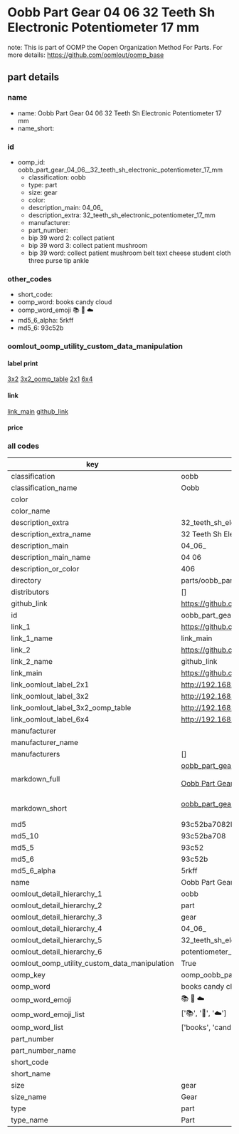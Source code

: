 # Oobb Part Gear 04 06  32 Teeth Sh Electronic Potentiometer 17 mm  

note: This is part of OOMP the Oopen Organization Method For Parts. For more details: https://github.com/oomlout/oomp_base

##  part details





### name
* name: Oobb Part Gear 04 06  32 Teeth Sh Electronic Potentiometer 17 mm
* name_short: 
### id
* oomp_id: oobb_part_gear_04_06__32_teeth_sh_electronic_potentiometer_17_mm
  * classification: oobb
  * type: part
  * size: gear
  * color: 
  * description_main: 04_06_
  * description_extra: 32_teeth_sh_electronic_potentiometer_17_mm
  * manufacturer: 
  * part_number: 
  * bip 39 word 2: collect patient
  * bip 39 word 3: collect patient mushroom
  * bip 39 word: collect patient mushroom belt text cheese student cloth three purse tip ankle

### other_codes
* short_code: 
* oomp_word: books candy cloud
* oomp_word_emoji :books: :candy: :cloud:
* md5_6_alpha: 5rkff
* md5_6: 93c52b






### oomlout_oomp_utility_custom_data_manipulation
#### label print
[3x2](http://192.168.1.245:1112/?label=oomp%205rkff)
[3x2_oomp_table](http://192.168.1.107:1112/?label=oomp%205rkff)
[2x1](http://192.168.1.242:1112/?label=oomp%205rkff)
[6x4](http://192.168.1.55:1112/?label=oomp%205rkff)    

#### link

[link_main](https://github.com/oomlout/oomlout_oomp_current_version_messy/tree/main/parts/oobb_part_gear_04_06__32_teeth_sh_electronic_potentiometer_17_mm) [github_link](https://github.com/oomlout/oomlout_oomp_part_src/tree/main/parts/oobb_part_gear_04_06__32_teeth_sh_electronic_potentiometer_17_mm)                             

#### price







### all codes 
| key | value |  
| --- | --- |  
| classification | oobb |  
| classification_name | Oobb |  
| color |  |  
| color_name |  |  
| description_extra | 32_teeth_sh_electronic_potentiometer_17_mm |  
| description_extra_name | 32 Teeth Sh Electronic Potentiometer 17 mm |  
| description_main | 04_06_ |  
| description_main_name | 04 06  |  
| description_or_color | 406 |  
| directory | parts/oobb_part_gear_04_06__32_teeth_sh_electronic_potentiometer_17_mm |  
| distributors | [] |  
| github_link | https://github.com/oomlout/oomlout_oomp_part_src/tree/main/parts/oobb_part_gear_04_06__32_teeth_sh_electronic_potentiometer_17_mm |  
| id | oobb_part_gear_04_06__32_teeth_sh_electronic_potentiometer_17_mm |  
| link_1 | https://github.com/oomlout/oomlout_oomp_current_version_messy/tree/main/parts/oobb_part_gear_04_06__32_teeth_sh_electronic_potentiometer_17_mm |  
| link_1_name | link_main |  
| link_2 | https://github.com/oomlout/oomlout_oomp_part_src/tree/main/parts/oobb_part_gear_04_06__32_teeth_sh_electronic_potentiometer_17_mm |  
| link_2_name | github_link |  
| link_main | https://github.com/oomlout/oomlout_oomp_current_version_messy/tree/main/parts/oobb_part_gear_04_06__32_teeth_sh_electronic_potentiometer_17_mm |  
| link_oomlout_label_2x1 | http://192.168.1.242:1112/?label=oomp%205rkff |  
| link_oomlout_label_3x2 | http://192.168.1.245:1112/?label=oomp%205rkff |  
| link_oomlout_label_3x2_oomp_table | http://192.168.1.107:1112/?label=oomp%205rkff |  
| link_oomlout_label_6x4 | http://192.168.1.55:1112/?label=oomp%205rkff |  
| manufacturer |  |  
| manufacturer_name |  |  
| manufacturers | [] |  
| markdown_full | [oobb_part_gear_04_06__32_teeth_sh_electronic_potentiometer_17_mm](https://github.com/oomlout/oomlout_oomp_current_version_messy/tree/main/parts/oobb_part_gear_04_06__32_teeth_sh_electronic_potentiometer_17_mm)<br>[](https://github.com/oomlout/oomlout_oomp_current_version_messy/tree/main/parts/oobb_part_gear_04_06__32_teeth_sh_electronic_potentiometer_17_mm)<br>[Oobb Part Gear 04 06  32 Teeth Sh Electronic Potentiometer 17 Mm](https://github.com/oomlout/oomlout_oomp_current_version_messy/tree/main/parts/oobb_part_gear_04_06__32_teeth_sh_electronic_potentiometer_17_mm)<br><br> |  
| markdown_short | [oobb_part_gear_04_06__32_teeth_sh_electronic_potentiometer_17_mm](https://github.com/oomlout/oomlout_oomp_current_version_messy/tree/main/parts/oobb_part_gear_04_06__32_teeth_sh_electronic_potentiometer_17_mm)<br><br> |  
| md5 | 93c52ba7082bdaec9cefd14f23a8416c |  
| md5_10 | 93c52ba708 |  
| md5_5 | 93c52 |  
| md5_6 | 93c52b |  
| md5_6_alpha | 5rkff |  
| name | Oobb Part Gear 04 06  32 Teeth Sh Electronic Potentiometer 17 mm |  
| oomlout_detail_hierarchy_1 | oobb |  
| oomlout_detail_hierarchy_2 | part |  
| oomlout_detail_hierarchy_3 | gear |  
| oomlout_detail_hierarchy_4 | 04_06_ |  
| oomlout_detail_hierarchy_5 | 32_teeth_sh_electronic |  
| oomlout_detail_hierarchy_6 | potentiometer_17_mm |  
| oomlout_oomp_utility_custom_data_manipulation | True |  
| oomp_key | oomp_oobb_part_gear_04_06__32_teeth_sh_electronic_potentiometer_17_mm |  
| oomp_word | books candy cloud |  
| oomp_word_emoji | :books: :candy: :cloud: |  
| oomp_word_emoji_list | [':books:', ':candy:', ':cloud:'] |  
| oomp_word_list | ['books', 'candy', 'cloud'] |  
| part_number |  |  
| part_number_name |  |  
| short_code |  |  
| short_name |  |  
| size | gear |  
| size_name | Gear |  
| type | part |  
| type_name | Part |  
